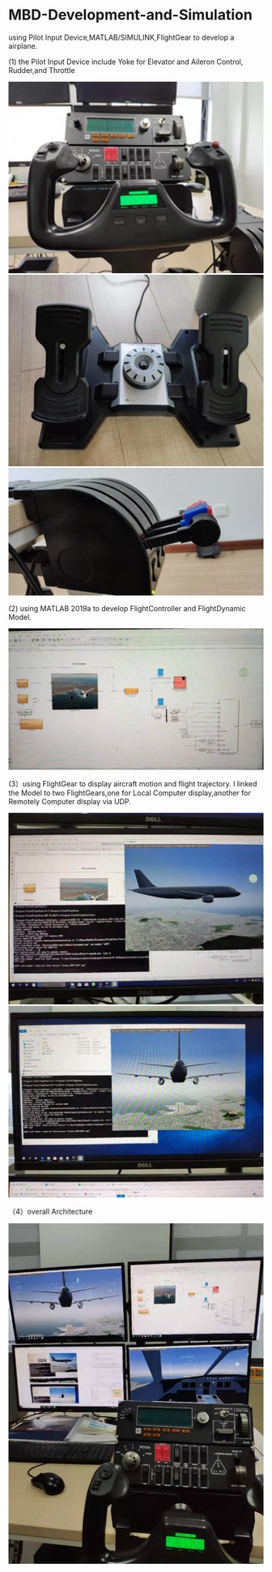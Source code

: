 # MBD-Development-and-Simulation
using Pilot Input Device,MATLAB/SIMULINK,FlightGear to develop a airplane. 

(1) the Pilot Input Device include Yoke for Elevator and Aileron Control, Rudder,and Throttle

![](https://github.com/Benjamin-2017/MBD-Development-and-Simulation/blob/master/Yoke.jpg)
![](https://github.com/Benjamin-2017/MBD-Development-and-Simulation/blob/master/Rudder.jpg)
![](https://github.com/Benjamin-2017/MBD-Development-and-Simulation/blob/master/Throttle.jpg)


(2) using MATLAB 2019a to develop FlightController and FlightDynamic Model.

![](https://github.com/Benjamin-2017/MBD-Development-and-Simulation/blob/master/SimulinkModel.jpg)



(3）using FlightGear to display aircraft motion and flight trajectory.
 I linked the Model to two FlightGears,one for Local Computer display,another for Remotely Computer display via UDP.
 
 ![](https://github.com/Benjamin-2017/MBD-Development-and-Simulation/blob/master/LocalFlightGear.jpg)
 ![](https://github.com/Benjamin-2017/MBD-Development-and-Simulation/blob/master/RemotelyFlightGear.jpg)
 
 
 （4）overall Architecture

 ![](https://github.com/Benjamin-2017/MBD-Development-and-Simulation/blob/master/OveralSchematicdiagram.jpg)

 
 


